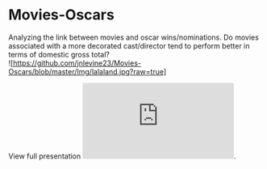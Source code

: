 # Movies-Oscars
Analyzing the link between movies and oscar wins/nominations. Do movies associated with a more decorated cast/director tend to perform better in terms of domestic gross total?  
![https://github.com/jnlevine23/Movies-Oscars/blob/master/Img/lalaland.jpg?raw=true]  

View full presentation ![here](https://github.com/jnlevine23/Movies-Oscars/blob/master/presentation.pdf "Presentation PDF").
